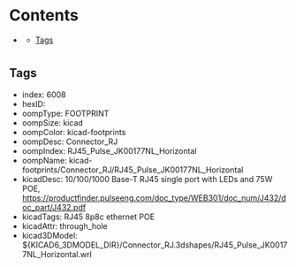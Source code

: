 



Contents
========

* [](#)
	* [Tags](#tags)

# 

## Tags

- index: 6008
- hexID: 
- oompType: FOOTPRINT
- oompSize: kicad
- oompColor: kicad-footprints
- oompDesc: Connector_RJ
- oompIndex: RJ45_Pulse_JK00177NL_Horizontal
- oompName: kicad-footprints/Connector_RJ/RJ45_Pulse_JK00177NL_Horizontal
- kicadDesc: 10/100/1000 Base-T RJ45 single port with LEDs and 75W POE, https://productfinder.pulseeng.com/doc_type/WEB301/doc_num/J432/doc_part/J432.pdf
- kicadTags: RJ45 8p8c ethernet POE
- kicadAttr: through_hole
- kicad3DModel: ${KICAD6_3DMODEL_DIR}/Connector_RJ.3dshapes/RJ45_Pulse_JK00177NL_Horizontal.wrl
